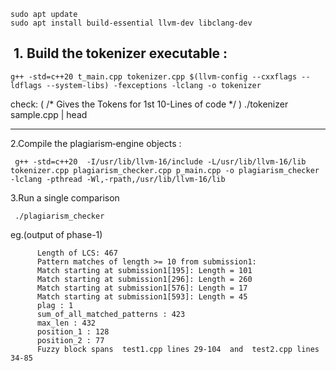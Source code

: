 ```
sudo apt update 
sudo apt install build-essential llvm-dev libclang-dev
```


 1. Build the tokenizer executable : 
 ----------------------
    g++ -std=c++20 t_main.cpp tokenizer.cpp $(llvm-config --cxxflags --ldflags --system-libs) -fexceptions -lclang -o tokenizer
    
 check: ( /*  Gives the Tokens for 1st 10-Lines of code  */ )
   ./tokenizer sample.cpp | head
   
----------------------
2.Compile the plagiarism‑engine objects : 

     g++ -std=c++20  -I/usr/lib/llvm-16/include -L/usr/lib/llvm-16/lib tokenizer.cpp plagiarism_checker.cpp p_main.cpp -o plagiarism_checker -lclang -pthread -Wl,-rpath,/usr/lib/llvm-16/lib
     
3.Run a single comparison

     ./plagiarism_checker 
     
eg.(output of phase-1)
     
          Length of LCS: 467
          Pattern matches of length >= 10 from submission1:
          Match starting at submission1[195]: Length = 101
          Match starting at submission1[296]: Length = 260
          Match starting at submission1[576]: Length = 17
          Match starting at submission1[593]: Length = 45
          plag : 1
          sum_of_all_matched_patterns : 423
          max_len : 432
          position_1 : 128
          position_2 : 77
          Fuzzy block spans  test1.cpp lines 29‑104  and  test2.cpp lines 34‑85

